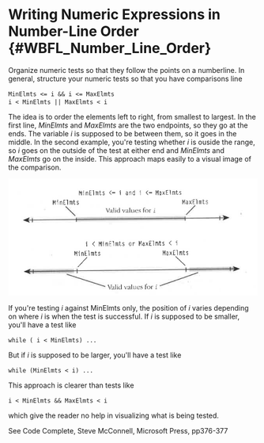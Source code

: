 # Writing Numeric Expressions in Number-Line Order {#WBFL_Number_Line_Order}

Organize numeric tests so that they follow the points on a numberline. In general, structure your numeric tests so that you have comparisons line

~~~
MinElmts <= i && i <= MaxElmts
i < MinElmts || MaxElmts < i
~~~

The idea is to order the elements left to right, from smallest to largest. In the first line, _MinElmts_ and _MaxElmts_ are the two endpoints, so they go at the ends. The variable _i_ is supposed to be between them, so it goes in the middle. In the second example, you're testing whether _i_ is ouside the range, so _i_ goes on the outside of the test at either end and _MinElmts_ and _MaxElmts_ go on the inside. This approach maps easily to a visual image of the comparison.

![](NumberLineVisualization.png)

If you're testing _i_ against MinElmts only, the position of _i_ varies depending on where _i_ is when the test is successful. If _i_ is supposed to be smaller, you'll have a test like

~~~
while ( i < MinElmts) ...
~~~

But if _i_ is supposed to be larger, you'll have a test like

~~~
while (MinElmts < i) ...
~~~

This approach is clearer than tests like

~~~
i < MinElmts && MaxElmts < i
~~~

which give the reader no help in visualizing what is being tested.

See Code Complete, Steve McConnell, Microsoft Press, pp376-377
